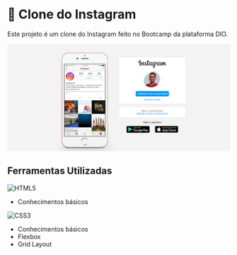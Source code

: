 # 📸 Clone do Instagram

Este projeto é um clone do Instagram feito no Bootcamp da plataforma DIO.

![Screenshot](./screenshot.PNG)

## Ferramentas Utilizadas

![HTML5](https://img.shields.io/badge/HTML5-E34F26?style=for-the-badge&logo=html5&logoColor=white)
* Conhecimentos básicos

![CSS3](https://img.shields.io/badge/CSS3-1572B6?style=for-the-badge&logo=css3&logoColor=white)
* Conhecimentos básicos
* Flexbox
* Grid Layout
